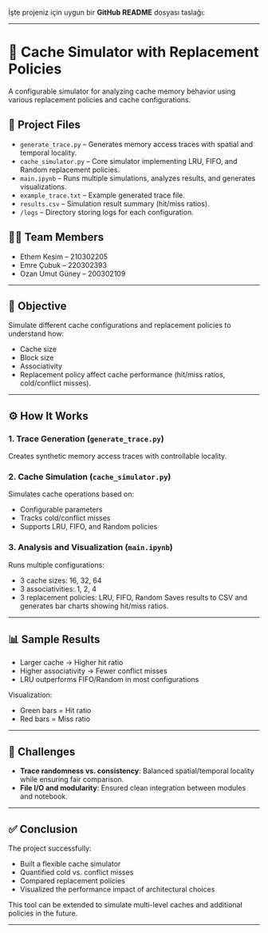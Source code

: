 İşte projeniz için uygun bir **GitHub README** dosyası taslağı:

---

# 🧠 Cache Simulator with Replacement Policies

A configurable simulator for analyzing cache memory behavior using various replacement policies and cache configurations.

## 📁 Project Files

* `generate_trace.py` – Generates memory access traces with spatial and temporal locality.
* `cache_simulator.py` – Core simulator implementing LRU, FIFO, and Random replacement policies.
* `main.ipynb` – Runs multiple simulations, analyzes results, and generates visualizations.
* `example_trace.txt` – Example generated trace file.
* `results.csv` – Simulation result summary (hit/miss ratios).
* `/logs` – Directory storing logs for each configuration.

## 👨‍💻 Team Members

* Ethem Kesim – 210302205
* Emre Çubuk – 220302393
* Ozan Umut Güney – 200302109

---

## 🎯 Objective

Simulate different cache configurations and replacement policies to understand how:

* Cache size
* Block size
* Associativity
* Replacement policy
  affect cache performance (hit/miss ratios, cold/conflict misses).

---

## ⚙️ How It Works

### 1. Trace Generation (`generate_trace.py`)

Creates synthetic memory access traces with controllable locality.

### 2. Cache Simulation (`cache_simulator.py`)

Simulates cache operations based on:

* Configurable parameters
* Tracks cold/conflict misses
* Supports LRU, FIFO, and Random policies

### 3. Analysis and Visualization (`main.ipynb`)

Runs multiple configurations:

* 3 cache sizes: 16, 32, 64
* 3 associativities: 1, 2, 4
* 3 replacement policies: LRU, FIFO, Random
  Saves results to CSV and generates bar charts showing hit/miss ratios.

---

## 📊 Sample Results

* Larger cache → Higher hit ratio
* Higher associativity → Fewer conflict misses
* LRU outperforms FIFO/Random in most configurations

Visualization:

* Green bars = Hit ratio
* Red bars = Miss ratio

---

## 🚧 Challenges

* **Trace randomness vs. consistency**: Balanced spatial/temporal locality while ensuring fair comparison.
* **File I/O and modularity**: Ensured clean integration between modules and notebook.

---

## ✅ Conclusion

The project successfully:

* Built a flexible cache simulator
* Quantified cold vs. conflict misses
* Compared replacement policies
* Visualized the performance impact of architectural choices

This tool can be extended to simulate multi-level caches and additional policies in the future.

---


